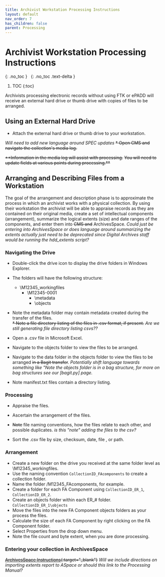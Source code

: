 ```yaml
---
title: Archivist Workstation Processing Instructions
layout: default
nav_order: 7
has_children: false
parent: Processing
---
```


# Archivist Workstation Processing Instructions
{: .no_toc }
&nbsp;
{: .no_toc .text-delta }
1. TOC
{:toc}

Archivists processing electronic records without using FTK or ePADD will receive an external hard drive or thumb drive with copies of files to be arranged.  

## Using an External Hard Drive

* Attach the external hard drive or thumb drive to your workstation.  

*Will need to add new language around SPEC updates*
~~* Open CMS and navigato the collection's media log.~~ 

~~**Information in the media log will assist with processing.~~ ~~You will need to update fields at various points during processing.**~~ 

## Arranging and Describing Files from a Workstation

The goal of the arrangement and description phase is to approximate the
process in which an archivist works with a physical collection. By using
their workstation the archivist will be able to appraise records as they are contained
on their original media, create a set of intellectual components
(arrangement), summarize the logical extents (size) and date ranges of
the components, and enter them into ~~CMS and~~ ArchivesSpace.
*Could just be entering into ArchivesSpace or does language around summarizing the extents actually just need to be deprecated since Digital Archives staff would be running the hdd_extents script?*

### Navigating the Drive

* Double-click the drive icon to display the drive folders in Windows Explorer.
* The folders will have the following structure:  
    * \M12345_workingfiles
		* \M12345-0001
			* \metadata
			* \objects 
        
* Note the metadata folder may contain metadata created during the transfer of the files.  
~~* Note a file directory listing of the files in .csv format, if present.~~
*Are we still generating file directory listing csvs??*
* Open a .csv file in Microsoft Excel.  
* Navigate to the objects folder to view the files to be arranged.  
* Navigate to the data folder in the objects folder to view the files to be arranged ~~in a Bagit transfer~~.
*Potentially shift language towards something like "Note the objects folder is in a bag structure, for more on bag structures see our [bagit.py] page.*  
* Note manifest.txt files contain a directory listing.  

### Processing  

* Appraise the files.  
* Ascertain the arrangement of the files.  
* ~~Note~~ file naming conventions, how the files relate to each other, and  possible duplicates.
*is this "note" adding the files to the csv?*

* Sort the .csv file by size, checksum, date, file , or path.  

### Arrangement  
* Create a new folder on the drive you received at the same folder level as \M12345_workingfiles.  
* Use the naming convention ```CollectionID_FAcomponents``` to create a collection folder.  
* Name the folder /M12345_FAcomponents, for example.  
* Create a folder for each FA Component using ```CollectionID_ER_1```, ```CollectionID_ER_2```.  
* Create an objects folder within each ER_# folder. ```CollectionID_ER_1\objects```
* Move the files into the new FA Component objects folders as your process the files.
* Calculate the size of each FA Component by right clicking on the FA Component folder.
* Select Properties from the drop down menu.  
* Note the file count and byte extent, when you are done processing.  

### Entering your collection in ArchivesSpace
~~[ArchivesSpace Instructions](FTK-Processing-Instructions#entering-your-collection-in-archivesspace){:target="_blank"}~~
*Will we include directions on importing extents report to ASpace or should this link to the Processing Manual?*